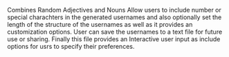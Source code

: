 Combines Random Adjectives and Nouns
Allow users to include number or special charachters in the generated usernames and also optionally set the length of the structure of the usernames as well as it provides an customization options.
User can save the usernames to a text file  for future use or sharing.
Finally this file provides an Interactive user input as include options for usrs to specify their preferences.
